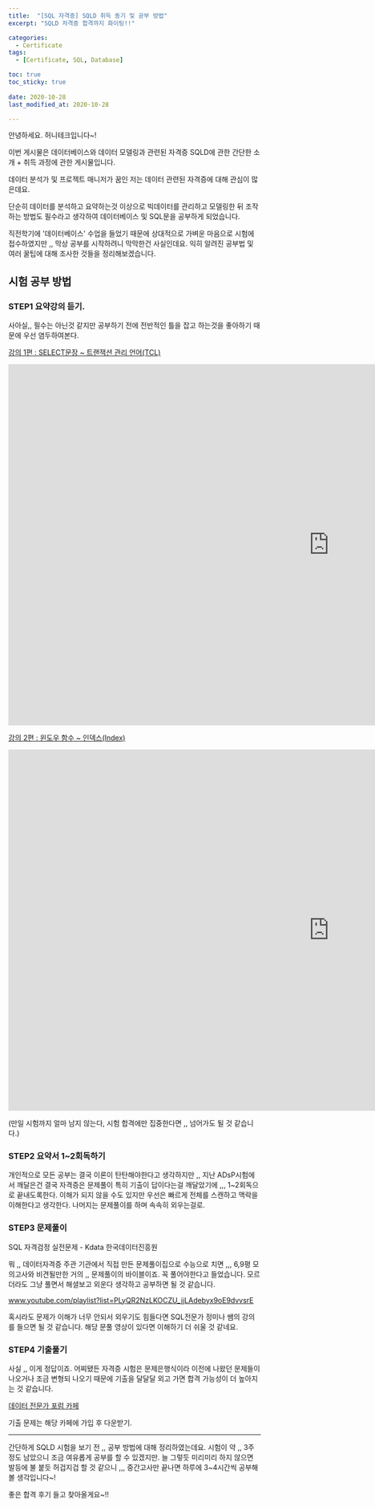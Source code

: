 ```yaml
---
title:  "[SQL 자격증] SQLD 취득 동기 및 공부 방법" 
excerpt: "SQLD 자격증 합격까지 화이팅!!"

categories:
  - Certificate
tags:
  - [Certificate, SQL, Database]

toc: true
toc_sticky: true
 
date: 2020-10-28
last_modified_at: 2020-10-28

---
```


안녕하세요. 허니테크입니다~!

이번 게시물은 데이터베이스와 데이터 모델링과 관련된 자격증 SQLD에 관한 간단한 소개 + 취득 과정에 관한 게시물입니다. 

데이터 분석가 및 프로젝트 매니저가 꿈인 저는 데이터 관련된 자격증에 대해 관심이 많은데요. 

단순히 데이터를 분석하고 요약하는것 이상으로 빅데이터를 관리하고 모델링한 뒤 조작하는 방법도 필수라고 생각하여 데이터베이스 및 SQL문을 공부하게 되었습니다.

직전학기에 '데이터베이스' 수업을 들었기 때문에 상대적으로 가벼운 마음으로 시험에 접수하였지만 ,, 막상 공부를 시작하려니 막막한건 사실인데요. 익히 알려진 공부법 및 여러 꿀팁에 대해 조사한 것들을 정리해보겠습니다. 

## 시험 공부 방법

### STEP1 요약강의 듣기. 

사아실,, 필수는 아닌것 같지만 공부하기 전에 전반적인 틀을 잡고 하는것을 좋아하기 때문에 우선 염두하여본다. 

[강의 1편 : SELECT문장 ~ 트랜잭션 관리 언어(TCL)](www.youtube.com/watch?v=PC3ypt_VGWI)

<iframe width="1280" height="720" src="https://www.youtube.com/embed/PC3ypt_VGWI" title="YouTube video player" frameborder="0" allow="accelerometer; autoplay; clipboard-write; encrypted-media; gyroscope; picture-in-picture" allowfullscreen></iframe>

[강의 2편 : 윈도우 함수 ~ 인덱스(Index)](www.youtube.com/watch?v=PjCSvexo3Ow&t=8s)

<iframe width="1280" height="720" src="https://www.youtube.com/embed/PjCSvexo3Ow" title="YouTube video player" frameborder="0" allow="accelerometer; autoplay; clipboard-write; encrypted-media; gyroscope; picture-in-picture" allowfullscreen></iframe>

(만일 시험까지 얼마 남지 않는다, 시험 합격에만 집중한다면 ,, 넘어가도 될 것 같습니다.)

### STEP2 요약서 1~2회독하기 

개인적으로 모든 공부는 결국 이론이 탄탄해야한다고 생각하지만 ,, 지난 ADsP시험에서 깨달은건 결국 자격증은 문제풀이 특히 기출이 답이다는걸 깨달았기에 ,,, 1~2회독으로 끝내도록한다. 이해가 되지 않을 수도 있지만 우선은 빠르게 전체를 스캔하고 맥락을 이해한다고 생각한다. 나머지는 문제풀이를 하며 속속히 외우는걸로. 

### STEP3 문제풀이  

SQL 자격검정 실전문제 - Kdata 한국데이터진흥원

뭐 ,, 데이터자격증 주관 기관에서 직접 만든 문제풀이집으로 수능으로 치면 ,,, 6,9평 모의고사와 비견될만한 거의 ,, 문제풀이의 바이블이죠. 꼭 풀어야한다고 들었습니다. 모르더라도 그냥 풀면서 해셜보고 외운다 생각하고 공부하면 될 것 같습니다. 

www.youtube.com/playlist?list=PLyQR2NzLKOCZU_jjLAdebyx9oE9dvvsrE

혹시라도 문제가 이해가 너무 안되서 외우기도 힘들다면 SQL전문가 정미나 쌤의 강의를 들으면 될 것 같습니다. 해당 문풀 영상이 있다면 이해하기 더 쉬울 것 같네요.



### STEP4 기출풀기 

사실 ,, 이게 정답이죠. 어찌됐든 자격증 시험은 문제은행식이라 이전에 나왔던 문제들이 나오거나 조금 변형되 나오기 때문에 기출을 달달달 외고 가면 합격 가능성이 더 높아지는 것 같습니다. 

[데이터 전문가 포럼 카페](cafe.naver.com/sqlpd?email=40adb98cf0cdc44974a88d74fa773bb3)

기출 문제는 해당 카페에 가입 후 다운받기. 

----

간단하게 SQLD 시험을 보기 전 ,, 공부 방법에 대해 정리하였는데요. 시험이 약 ,, 3주 정도 남았으니 조금 여유롭게 공부를 할 수 있겠지만. 늘 그렇듯 미리미리 하지 않으면 발등에 불 붙듯 허겁지겁 할 것 같으니 ,,, 중간고사만 끝나면 하루에 3~4시간씩 공부해볼 생각입니다~!

좋은 합격 후기 들고 찾아올게요~!!
